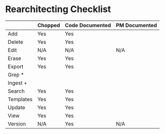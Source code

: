 # Rearchitecting Checklist



|  |Chopped | Code Documented | PM Documented |
|-----|-----|----|--|
| Add |Yes    | Yes  |    
| Delete | Yes   | Yes  | |
| Edit | N/A   | N/A  | N/A|
| Erase |  Yes  | Yes  |
| Export | Yes   | Yes  |
| Grep *|    |   |
| Ingest +|    |   |
| Search | Yes   | Yes  |
| Templates | Yes   | Yes  |
| Update | Yes   | Yes  |
| View |  Yes  | Yes  |
| Version | N/A |  Yes | N/A |     